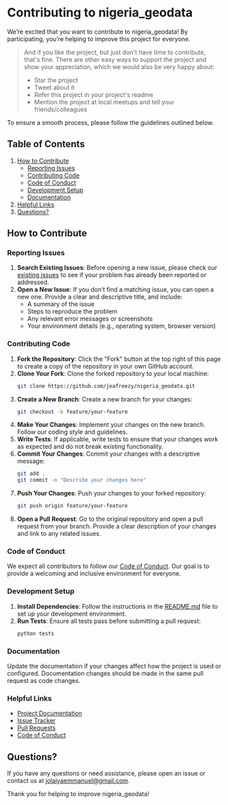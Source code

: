 # Contributing to nigeria_geodata

We’re excited that you want to contribute to nigeria_geodata! By participating, you’re helping to improve this project for everyone. 

> And if you like the project, but just don't have time to contribute, that's fine. There are other easy ways to support the project and show your appreciation, which we would also be very happy about:
> - Star the project
> - Tweet about it
> - Refer this project in your project's readme
> - Mention the project at local meetups and tell your friends/colleagues

To ensure a smooth process, please follow the guidelines outlined below.


## Table of Contents
1. [How to Contribute](#how-to-contribute)
   - [Reporting Issues](#reporting-issues)
   - [Contributing Code](#contributing-code)
   - [Code of Conduct](#code-of-conduct)
   - [Development Setup](#development-setup)
   - [Documentation](#documentation)
2. [Helpful Links](#helpful-links)
3. [Questions?](#questions)


## How to Contribute

### Reporting Issues

1. **Search Existing Issues**: Before opening a new issue, please check our [existing issues](https://github.com/jeafreezy/nigeria_geodata/issues) to see if your problem has already been reported or addressed.
2. **Open a New Issue**: If you don’t find a matching issue, you can open a new one. Provide a clear and descriptive title, and include:
   - A summary of the issue
   - Steps to reproduce the problem
   - Any relevant error messages or screenshots
   - Your environment details (e.g., operating system, browser version)

### Contributing Code

1. **Fork the Repository**: Click the "Fork" button at the top right of this page to create a copy of the repository in your own GitHub account.
2. **Clone Your Fork**: Clone the forked repository to your local machine:
   ```bash
   git clone https://github.com/jeafreezy/nigeria_geodata.git
   ```
3. **Create a New Branch**: Create a new branch for your changes:
   ```bash
   git checkout -b feature/your-feature
   ```
4. **Make Your Changes**: Implement your changes on the new branch. Follow our coding style and guidelines.
5. **Write Tests**: If applicable, write tests to ensure that your changes work as expected and do not break existing functionality.
6. **Commit Your Changes**: Commit your changes with a descriptive message:
   ```bash
   git add .
   git commit -m "Describe your changes here"
   ```
7. **Push Your Changes**: Push your changes to your forked repository:
   ```bash
   git push origin feature/your-feature
   ```
8. **Open a Pull Request**: Go to the original repository and open a pull request from your branch. Provide a clear description of your changes and link to any related issues.

### Code of Conduct
We expect all contributors to follow our [Code of Conduct](https://github.com/jeafreezy/nigeria_geodata/blob/main/CODE_OF_CONDUCT.md). Our goal is to provide a welcoming and inclusive environment for everyone.

### Development Setup

1. **Install Dependencies**: Follow the instructions in the [README.md](link-to-readme) file to set up your development environment.
2. **Run Tests**: Ensure all tests pass before submitting a pull request:
   ```bash
   python tests
   ```

### Documentation
Update the documentation if your changes affect how the project is used or configured. Documentation changes should be made in the same pull request as code changes.

### Helpful Links
- [Project Documentation](https://jeafreezy.github.io/nigeria_geodata/)
- [Issue Tracker](https://github.com/jeafreezy/nigeria_geodata/issues)
- [Pull Requests](https://github.com/jeafreezy/nigeria_geodata/pulls)
- [Code of Conduct](https://github.com/jeafreezy/nigeria_geodata/blob/main/CODE_OF_CONDUCT.md)

## Questions?

If you have any questions or need assistance, please open an issue or contact us at jolaiyaemmanuel@gmail.com.

Thank you for helping to improve nigeria_geodata!
